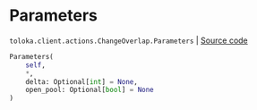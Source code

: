 # Parameters
`toloka.client.actions.ChangeOverlap.Parameters` | [Source code](https://github.com/Toloka/toloka-kit/blob/v0.1.26/src/client/actions.py#L155)

```python
Parameters(
    self,
    *,
    delta: Optional[int] = None,
    open_pool: Optional[bool] = None
)
```

